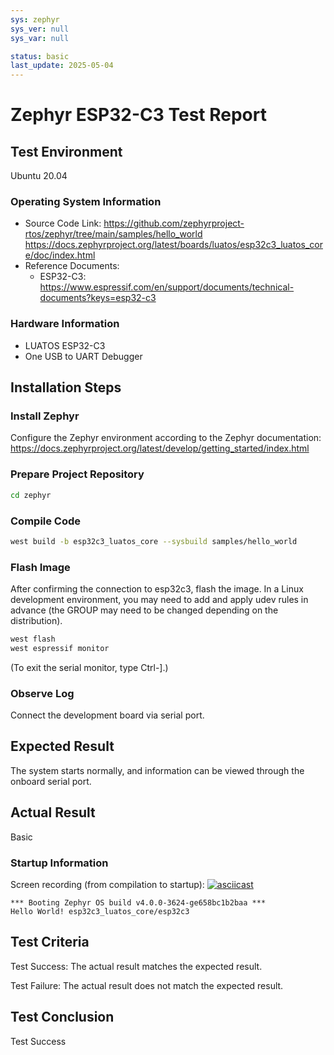 ```yaml
---
sys: zephyr
sys_ver: null
sys_var: null

status: basic
last_update: 2025-05-04
---
```


# Zephyr ESP32-C3 Test Report

## Test Environment
Ubuntu 20.04

### Operating System Information

- Source Code Link: https://github.com/zephyrproject-rtos/zephyr/tree/main/samples/hello_world
            https://docs.zephyrproject.org/latest/boards/luatos/esp32c3_luatos_core/doc/index.html
- Reference Documents:
    - ESP32-C3: https://www.espressif.com/en/support/documents/technical-documents?keys=esp32-c3

### Hardware Information

- LUATOS ESP32-C3
- One USB to UART Debugger

## Installation Steps

### Install Zephyr
Configure the Zephyr environment according to the Zephyr documentation: https://docs.zephyrproject.org/latest/develop/getting_started/index.html

### Prepare Project Repository
```bash
cd zephyr
```
### Compile Code
```bash
west build -b esp32c3_luatos_core --sysbuild samples/hello_world
```

### Flash Image

After confirming the connection to esp32c3, flash the image.
In a Linux development environment, you may need to add and apply udev rules in advance (the GROUP may need to be changed depending on the distribution).
```bash
west flash
west espressif monitor
```
(To exit the serial monitor, type Ctrl-].)

### Observe Log

Connect the development board via serial port.

## Expected Result

The system starts normally, and information can be viewed through the onboard serial port.

## Actual Result

Basic

### Startup Information
Screen recording (from compilation to startup):
[![asciicast](https://asciinema.org/a/NWBb9aYkRNBGzoq83srOwMxg5.svg)](https://asciinema.org/a/NWBb9aYkRNBGzoq83srOwMxg5)
```log
*** Booting Zephyr OS build v4.0.0-3624-ge658bc1b2baa ***
Hello World! esp32c3_luatos_core/esp32c3
```

## Test Criteria

Test Success: The actual result matches the expected result.

Test Failure: The actual result does not match the expected result.

## Test Conclusion

Test Success